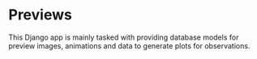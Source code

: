 # Previews

This Django app is mainly tasked with providing database models for
preview images, animations and data to generate plots for observations.
